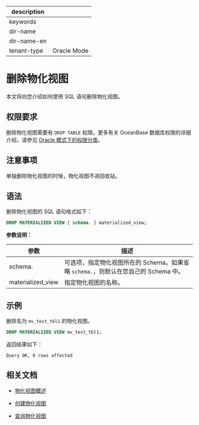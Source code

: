 |description||
|---|---|
|keywords||
|dir-name||
|dir-name-en||
|tenant-type|Oracle Mode|

# 删除物化视图

本文将向您介绍如何使用 SQL 语句删除物化视图。

## 权限要求

删除物化视图需要有 `DROP TABLE` 权限。更多有关 OceanBase 数据库权限的详细介绍，请参见 [Oracle 模式下的权限分类](../../../../../../600.manage/500.security-and-permissions/300.access-control/200.user-and-permission/300.permission-of-oracle-mode/000.permission-classification-of-oracle-mode.md)。

## 注意事项

单独删除物化视图的时候，物化视图不进回收站。

## 语法

删除物化视图的 SQL 语句格式如下：

```sql
DROP MATERIALIZED VIEW [ schema. ] materialized_view;
```

**参数说明：**

|       **参数**    |       **描述**           |
|-------------------|--------------------------|
| schema.           | 可选项，指定物化视图所在的 Schema。如果省略 `schema.`，则默认在您自己的 Schema 中。|
| materialized_view | 指定物化视图的名称。|

## 示例

删除名为 `mv_test_tbl1` 的物化视图。

```sql
DROP MATERIALIZED VIEW mv_test_tbl1;
```

返回结果如下：

```shell
Query OK, 0 rows affected
```

## 相关文档

* [物化视图概述](100.materialized-views-overview-of-oracle-mode.md)

* [创建物化视图](200.create-materialized-views-of-oracle-mode.md)

* [查询物化视图](300.view-materialized-views-of-oracle-mode.md)
